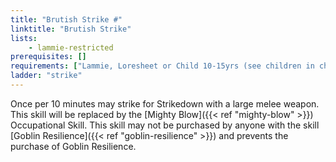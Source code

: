 ```yaml
---
title: "Brutish Strike #"
linktitle: "Brutish Strike"
lists:
    - lammie-restricted
prerequisites: []
requirements: ["Lammie, Loresheet or Child 10-15yrs (see children in character skills section)"]
ladder: "strike"
---
```

Once per 10 minutes may strike for Strikedown with a large melee weapon. This skill will be replaced by the [Mighty Blow]({{< ref "mighty-blow" >}}) Occupational Skill. This skill may not be purchased by anyone with the skill [Goblin Resilience]({{< ref "goblin-resilience" >}}) and prevents the purchase of Goblin Resilience.